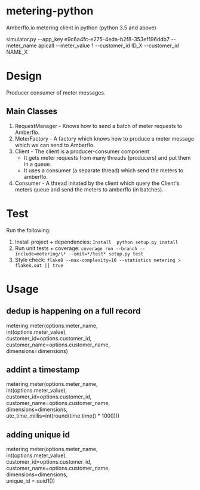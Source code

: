 # metering-python
Amberflo.io metering client in python (python 3.5 and above)

simulator.py --app_key e9c6a4fc-e275-4eda-b2f8-353ef196ddb7 --meter_name apicall --meter_value 1 --customer_id ID_X --customer_id NAME_X

# Design
Producer consumer of meter messages.

## Main Classes
1. RequestManager - Knows how to send a batch of meter requests to Amberflo.
2. MeterFactory - A factory which knows how to produce a meter message which we can send to Amberflo.
3. Client - The client is a producer-consumer component
    * It gets meter requests from many threads (producers) and put them in a queue.
    * It uses a consumer (a separate thread) which send the meters to amberflo.
4. Consumer - A thread initated by the client which query the Client's meters queue and send the meters to amberflo (in batches).

# Test
Run the following:
1. Install project + dependencies:
```Install  python setup.py install```
3. Run unit tests + coverage:
```coverage run --branch --include=metering/\* --omit=*/test* setup.py test```
2. Style check:
```flake8 --max-complexity=10 --statistics metering > flake8.out || true```

# Usage
## dedup is happening on a full record
metering.meter(options.meter_name, \
    int(options.meter_value), \
    customer_id=options.customer_id, \
    customer_name=options.customer_name, \
    dimensions=dimensions)
## addint a timestamp
metering.meter(options.meter_name, \
    int(options.meter_value), \
    customer_id=options.customer_id, \
    customer_name=options.customer_name, \
    dimensions=dimensions, \
    utc_time_millis=int(round(time.time() * 1000)))
## adding unique id
metering.meter(options.meter_name, \
    int(options.meter_value), \
    customer_id=options.customer_id, \
    customer_name=options.customer_name, \
    dimensions=dimensions, \
    unique_id = uuid1())
